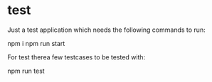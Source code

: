 # test
Just a test application which needs the following commands to run:

npm i
npm run start

For test therea few testcases to be tested with:

npm run test
